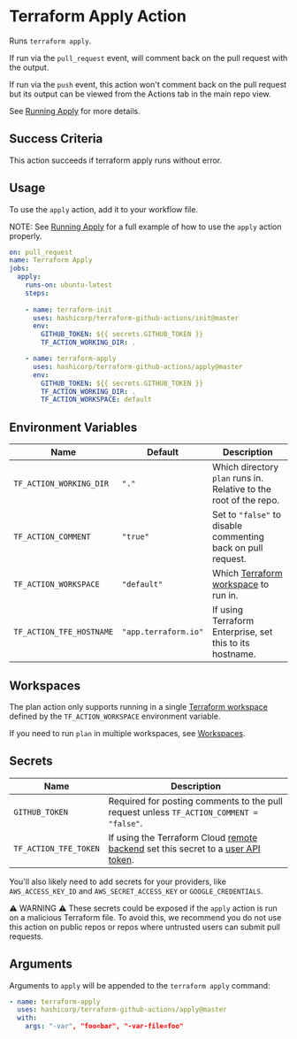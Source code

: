 # Terraform Apply Action
Runs `terraform apply`.

If run via the `pull_request` event, will comment back on the pull request with the output.

If run via the `push` event, this action won't comment back on the pull request but its output can be viewed from the Actions tab in the main repo view.

See [Running Apply](https://www.terraform.io/docs/github-actions/running-apply.html) for more details.

## Success Criteria
This action succeeds if terraform apply runs without error.

## Usage
To use the `apply` action, add it to your workflow file.

NOTE: See [Running Apply](https://www.terraform.io/docs/github-actions/running-apply.html) for a full example of how to use the `apply` action properly.

```yaml
on: pull_request
name: Terraform Apply
jobs:
  apply:
    runs-on: ubuntu-latest
    steps:
    
    - name: terraform-init
      uses: hashicorp/terraform-github-actions/init@master
      env:
        GITHUB_TOKEN: ${{ secrets.GITHUB_TOKEN }}
        TF_ACTION_WORKING_DIR: .

    - name: terraform-apply
      uses: hashicorp/terraform-github-actions/apply@master
      env:
        GITHUB_TOKEN: ${{ secrets.GITHUB_TOKEN }}
        TF_ACTION_WORKING_DIR: .
        TF_ACTION_WORKSPACE: default 

```

## Environment Variables
Name | Default | Description
--- | --- | ---
`TF_ACTION_WORKING_DIR` | `"."` | Which directory `plan` runs in. Relative to the root of the repo.
`TF_ACTION_COMMENT` | `"true"` | Set to `"false"` to disable commenting back on pull request.
`TF_ACTION_WORKSPACE` | `"default"` | Which [Terraform workspace](https://www.terraform.io/docs/state/workspaces.html) to run in.
`TF_ACTION_TFE_HOSTNAME` | `"app.terraform.io"` | If using Terraform Enterprise, set this to its hostname.

## Workspaces
The plan action only supports running in a single [Terraform workspace](https://www.terraform.io/docs/state/workspaces.html) defined by the `TF_ACTION_WORKSPACE` environment variable.

If you need to run `plan` in multiple workspaces, see [Workspaces](https://www.terraform.io/docs/state/workspaces.html).

## Secrets
Name | Description
--- | ---
`GITHUB_TOKEN` | Required for posting comments to the pull request unless `TF_ACTION_COMMENT = "false"`.
`TF_ACTION_TFE_TOKEN` | If using the Terraform Cloud [remote backend](https://www.terraform.io/docs/backends/types/remote.html) set this secret to a [user API token](https://www.terraform.io/docs/cloud/users-teams-organizations/users.html#api-tokens).

You'll also likely need to add secrets for your providers, like `AWS_ACCESS_KEY_ID` and `AWS_SECRET_ACCESS_KEY` or `GOOGLE_CREDENTIALS`.

⚠️ WARNING ⚠️ These secrets could be exposed if the `apply` action is run on a malicious Terraform file. To avoid this, we recommend you do not use this action on public repos or repos where untrusted users can submit pull requests.

## Arguments
Arguments to `apply` will be appended to the `terraform apply` command:

```yaml
- name: terraform-apply
  uses: hashicorp/terraform-github-actions/apply@master
  with:
    args: "-var", "foo=bar", "-var-file=foo"
```
